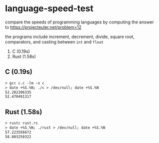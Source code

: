 # language-speed-test
compare the speeds of programming languages by computing the answer to https://projecteuler.net/problem=12

the programs include increment, decrement, divide, square root, comparators, and casting between `int` and `float`

1. C (0.19s)
2. Rust (1.58s)

## C (0.19s)
```txt
> gcc c.c -lm -o c
> date +%S.%N; ./c > /dev/null; date +%S.%N
52.282206335
52.470491317
```

## Rust (1.58s)
```txt
> rustc rust.rs
> date +%S.%N; ./rust > /dev/null; date +%S.%N
57.223556672
58.803250322
```
